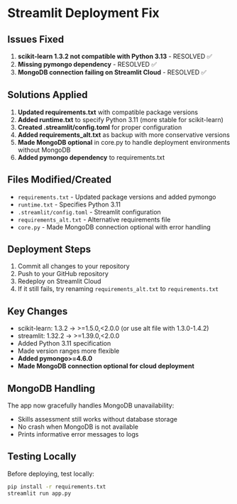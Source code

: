 # Streamlit Deployment Fix

## Issues Fixed
1. **scikit-learn 1.3.2 not compatible with Python 3.13** - RESOLVED ✅
2. **Missing pymongo dependency** - RESOLVED ✅
3. **MongoDB connection failing on Streamlit Cloud** - RESOLVED ✅

## Solutions Applied
1. **Updated requirements.txt** with compatible package versions
2. **Added runtime.txt** to specify Python 3.11 (more stable for scikit-learn)
3. **Created .streamlit/config.toml** for proper configuration
4. **Added requirements_alt.txt** as backup with more conservative versions
5. **Made MongoDB optional** in core.py to handle deployment environments without MongoDB
6. **Added pymongo dependency** to requirements.txt

## Files Modified/Created
- `requirements.txt` - Updated package versions and added pymongo
- `runtime.txt` - Specifies Python 3.11
- `.streamlit/config.toml` - Streamlit configuration
- `requirements_alt.txt` - Alternative requirements file
- `core.py` - Made MongoDB connection optional with error handling

## Deployment Steps
1. Commit all changes to your repository
2. Push to your GitHub repository
3. Redeploy on Streamlit Cloud
4. If it still fails, try renaming `requirements_alt.txt` to `requirements.txt`

## Key Changes
- scikit-learn: 1.3.2 → >=1.5.0,<2.0.0 (or use alt file with 1.3.0-1.4.2)
- streamlit: 1.32.2 → >=1.39.0,<2.0.0
- Added Python 3.11 specification
- Made version ranges more flexible
- **Added pymongo>=4.6.0**
- **Made MongoDB connection optional for cloud deployment**

## MongoDB Handling
The app now gracefully handles MongoDB unavailability:
- Skills assessment still works without database storage
- No crash when MongoDB is not available
- Prints informative error messages to logs

## Testing Locally
Before deploying, test locally:
```bash
pip install -r requirements.txt
streamlit run app.py
```
